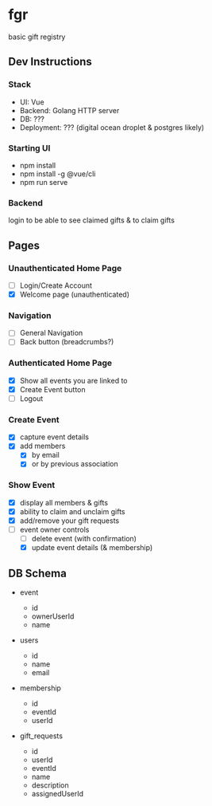 # fgr

basic gift registry

## Dev Instructions

### Stack
- UI: Vue
- Backend: Golang HTTP server
- DB: ???
- Deployment: ??? (digital ocean droplet & postgres likely)

### Starting UI
- npm install
- npm install -g @vue/cli
- npm run serve

### Backend

login to be able to see claimed gifts & to claim gifts

## Pages

### Unauthenticated Home Page
- [ ] Login/Create Account
- [x] Welcome page (unauthenticated)

### Navigation
- [ ] General Navigation
- [ ] Back button (breadcrumbs?)

### Authenticated Home Page
- [x] Show all events you are linked to
- [x] Create Event button
- [ ] Logout

### Create Event
- [x] capture event details
- [x] add members
    - [x] by email 
    - [x] or by previous association

### Show Event
- [x] display all members & gifts
- [x] ability to claim and unclaim gifts
- [x] add/remove your gift requests
- [ ] event owner controls
  - [ ] delete event (with confirmation)
  - [x] update event details (& membership)

## DB Schema

* event 
    - id
    - ownerUserId
    - name

* users
    - id
    - name
    - email

* membership
    - id
    - eventId
    - userId

* gift_requests
    - id
    - userId
    - eventId
    - name
    - description
    - assignedUserId